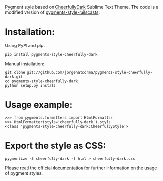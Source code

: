 Pygment style based on [CheerfullyDark](https://github.com/jorgehatccrma/CheerfullyDark) Sublime Text Theme. The code is a modified version of [pygments-style-railscasts](https://github.com/DrMegahertz/pygments-style-railscasts).

Installation:
=============

Using PyPI and pip:

    pip install pygments-style-cheerfully-dark

Manual installation:

    git clone git://github.com/jorgehatccrma/pygments-style-cheerfully-dark.git
    cd pygments-style-cheerfully-dark
    python setup.py install


Usage example:
==============

    >>> from pygments.formatters import HtmlFormatter
    >>> HtmlFormatter(style='cheerfully-dark').style
    <class 'pygments-style-cheerfully-dark:CheerfullyStyle'>


Export the style as CSS:
========================

    pygmentize -S cheerfully-dark -f html > cheerfully-dark.css


Please read the [official documentation][pygments] for further information
on the usage of pygment styles.


[pygments]: http://pygments.org/docs/